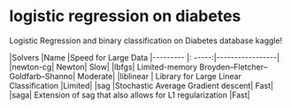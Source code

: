 # logistic regression on diabetes
Logistic Regression and binary classification on Diabetes database kaggle!

|Solvers	|Name	|Speed for Large Data
|--------- |: -----:|-----------------|
|newton-cg|	Newton|	Slow|
|lbfgs|	Limited-memory Broyden–Fletcher–Goldfarb–Shanno|	Moderate|
|liblinear	| Library for Large Linear Classification	|Limited|
|sag	|Stochastic Average Gradient descent|	Fast|
|saga|	Extension of sag that also allows for L1 regularization	|Fast|
